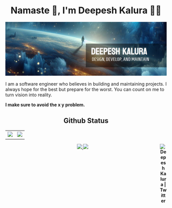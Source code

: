 <div align="center">

# Namaste 🙏, I'm Deepesh Kalura 👨‍💻

![Main Image](./assets/githubDesignV1%20(1).png)

<p align="left">
    I am a software engineer who believes in building and maintaining projects. I always hope for the best but prepare for the worst. You can count on me to turn vision into reality.
</p>

<p align="left">
  <strong>I make sure to avoid the x y problem.<strong>
<p>

## Github Status

<table border="0">
  <tr>
    <th>
        <img src="https://github-readme-streak-stats.herokuapp.com?user=DeepeshKalura&theme=shadow-blue&border_radius=10">
    </th>
    <th>
        <img src="https://github-readme-stats.vercel.app/api?username=DeepeshKalura&show_icons=true&theme=shadow_blue">
    </th>
  </tr>
</table>

<a href="https://github.com/DeepeshKalura/2_social_media_python_fast_Api">
  <img src="https://github-readme-stats.vercel.app/api/pin/?username=DeepeshKalura&repo=2_social_media_python_fast_Api&theme=shadow_blue" />
</a>
<a href="https://github.com/DeepeshKalura/textToSpeechForHealthCareAPI">
  <img src="https://github-readme-stats.vercel.app/api/pin?username=DeepeshKalura&repo=textToSpeechForHealthCareAPI&theme=shadow_blue" />
</a>

<a href="https://twitter.com/DeepeshKalura1">
  <img align="right" alt="Deepesh Kalura | Twitter" width="21px" src="../DeepeshKalura/assets/icons/twitter-svgrepo-com.svg" />
</a>



</div>